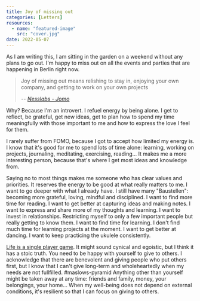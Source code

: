 ```yaml
---
title: Joy of missing out
categories: [Letters]
resources:
  - name: "featured-image"
    src: "cover.jpg"
date: 2022-05-07
---
```


As I am writing this, I am sitting in the garden on a weekend without any plans to go out.
I'm happy to miss out on all the events and parties that are happening in Berlin right now.
>Joy of missing out means relishing to stay in, enjoying your own company, and getting to work on your own projects
>
> -- <cite>[Nesslabs - Jomo](https://nesslabs.com/jomo)</cite>

Why? Because I'm an introvert. I refuel energy by being alone. I get to reflect, be grateful, get new ideas, get to plan how to spend my time meaningfully with those important to me and how to express the love I feel for them.

I rarely suffer from FOMO, because I got to accept how limited my energy is. I know that it's good for me to spend lots of time alone: learning, working on projects, journaling, meditating, exercising, reading...
It makes me a more interesting person, because that's where I get most ideas and knowledge from.

Saying no to most things makes me someone who has clear values and priorities.
It reserves the energy to be good at what really matters to me. 
I want to go deeper with what I already have. I still have many "Baustellen": becoming more grateful, loving, mindful and disciplined.
I want to find more time for reading. I want to get better at capturing ideas and making notes. I want to express and share more of my thoughts and learning.
I want to invest in relationships. Restricting myself to only a few important people but really getting to know them.
I want to find time for learning. I don't find much time for learning projects at the moment. I want to get better at dancing. I want to keep practicing the ukulele consistently.

[Life is a single player game](https://twitter.com/navalbot/status/1055534617225322502?lang=en).
It might sound cynical and egoistic, but I think it has a stoic truth. You need to be happy with yourself to give to others. I acknowledge that there are benevolent and giving people who put others first, but I know that I can't give long-term and wholeheartedly when my needs are not fullfilled. #maslows-pyramid
Anything other than yourself might be taken away at any time: friends and family, money, your belongings, your home...
When my well-being does not depend on external conditions, it's resilient so that I can focus on giving to others. 


